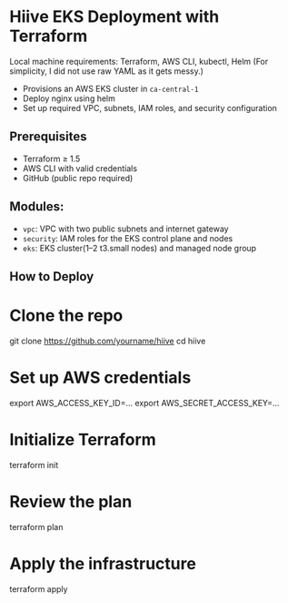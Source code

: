 # Hiive EKS Deployment with Terraform 

Local machine requirements: Terraform, AWS CLI, kubectl, Helm (For simplicity, I did not use raw YAML as it gets messy.)

- Provisions an AWS EKS cluster in `ca-central-1`
- Deploy nginx using helm
- Set up required VPC, subnets, IAM roles, and security configuration

## Prerequisites
- Terraform ≥ 1.5
- AWS CLI with valid credentials
- GitHub (public repo required)



## Modules:
- `vpc`: VPC with two public subnets and internet gateway
- `security`: IAM roles for the EKS control plane and nodes
- `eks`: EKS cluster(1–2 t3.small nodes) and managed node group 

## How to Deploy

# Clone the repo
git clone https://github.com/yourname/hiive
cd hiive

# Set up AWS credentials
export AWS_ACCESS_KEY_ID=...
export AWS_SECRET_ACCESS_KEY=...

# Initialize Terraform
terraform init

# Review the plan
terraform plan

# Apply the infrastructure
terraform apply

